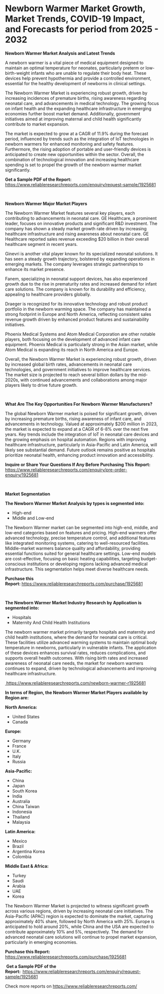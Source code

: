 <p><h1>Newborn Warmer Market Growth, Market Trends, COVID-19 Impact, and Forecasts for period from 2025 - 2032</h1></p><p><strong>Newborn Warmer Market Analysis and Latest Trends</strong></p>
<p><p>A newborn warmer is a vital piece of medical equipment designed to maintain an optimal temperature for neonates, particularly preterm or low-birth-weight infants who are unable to regulate their body heat. These devices help prevent hypothermia and provide a controlled environment, essential for the healthy development of newborns in clinical settings.</p><p>The Newborn Warmer Market is experiencing robust growth, driven by increasing incidences of premature births, rising awareness regarding neonatal care, and advancements in medical technology. The growing focus on infant health and the expanding healthcare infrastructure in emerging economies further boost market demand. Additionally, government initiatives aimed at improving maternal and child health significantly contribute to market expansion. </p><p>The market is expected to grow at a CAGR of 11.9% during the forecast period, influenced by trends such as the integration of IoT technologies in newborn warmers for enhanced monitoring and safety features. Furthermore, the rising adoption of portable and user-friendly devices is anticipated to create new opportunities within the sector. Overall, the combination of technological innovation and increasing healthcare spending is set to propel the growth of the newborn warmer market significantly.</p></p>
<p><strong>Get a Sample PDF of the Report:&nbsp;</strong> <a href="https://www.reliableresearchreports.com/enquiry/request-sample/1925681?utm_campaign=38&utm_medium=2&utm_source=Github&utm_content=ia&utm_term=15012025&utm_id=newborn-warmer">https://www.reliableresearchreports.com/enquiry/request-sample/1925681</a></p>
<p>&nbsp;</p>
<p><strong>Newborn Warmer Major Market Players</strong></p>
<p><p>The Newborn Warmer Market features several key players, each contributing to advancements in neonatal care. GE Healthcare, a prominent leader, focuses on innovative products and significant R&D investment. The company has shown a steady market growth rate driven by increasing healthcare infrastructure and rising awareness about neonatal care. GE Healthcare reported sales revenue exceeding $20 billion in their overall healthcare segment in recent years.</p><p>Ginevri is another vital player known for its specialized neonatal solutions. It has seen a steady growth trajectory, bolstered by expanding operations in emerging markets. The company leverages strategic partnerships to enhance its market presence.</p><p>Fanem, specializing in neonatal support devices, has also experienced growth due to the rise in prematurity rates and increased demand for infant care solutions. The company is known for its durability and efficiency, appealing to healthcare providers globally.</p><p>Draeger is recognized for its innovative technology and robust product portfolio in the newborn warming space. The company has maintained a strong footprint in Europe and North America, reflecting consistent sales revenue growth driven by enhanced product features and sustainability initiatives.</p><p>Phoenix Medical Systems and Atom Medical Corporation are other notable players, both focusing on the development of advanced infant care equipment. Phoenix Medical is particularly strong in the Asian market, while Atom Medical is expanding its reach in North America and Europe.</p><p>Overall, the Newborn Warmer Market is experiencing robust growth, driven by increased global birth rates, advancements in neonatal care technologies, and government initiatives to improve healthcare services. The market size is projected to reach several billion dollars by the mid-2020s, with continued advancements and collaborations among major players likely to drive future growth.</p></p>
<p>&nbsp;</p>
<p><strong>What Are The Key Opportunities For Newborn Warmer Manufacturers?</strong></p>
<p><p>The global Newborn Warmer market is poised for significant growth, driven by increasing premature births, rising awareness of infant care, and advancements in technology. Valued at approximately $200 million in 2023, the market is expected to expand at a CAGR of 6-8% over the next five years. Key trends include the integration of IoT in neonatal care devices and the growing emphasis on hospital automation. Regions with improving healthcare infrastructure, particularly in Asia-Pacific and Latin America, will likely see substantial demand. Future outlook remains positive as hospitals prioritize neonatal health, enhancing product innovation and accessibility.</p></p>
<p><strong>Inquire or Share Your Questions If Any Before Purchasing This Report:</strong> <a href="https://www.reliableresearchreports.com/enquiry/pre-order-enquiry/1925681?utm_campaign=38&utm_medium=2&utm_source=Github&utm_content=ia&utm_term=15012025&utm_id=newborn-warmer">https://www.reliableresearchreports.com/enquiry/pre-order-enquiry/1925681</a></p>
<p>&nbsp;</p>
<p><strong>Market Segmentation</strong></p>
<p><strong>The Newborn Warmer Market Analysis by types is segmented into:</strong></p>
<p><ul><li>High-end</li><li>Middle and Low-end</li></ul></p>
<p><p>The Newborn Warmer market can be segmented into high-end, middle, and low-end categories based on features and pricing. High-end warmers offer advanced technology, precise temperature control, and additional features like integrated monitoring systems, catering to well-resourced facilities. Middle-market warmers balance quality and affordability, providing essential functions suited for general healthcare settings. Low-end models are cost-effective, focusing on basic heating capabilities, targeting budget-conscious institutions or developing regions lacking advanced medical infrastructure. This segmentation helps meet diverse healthcare needs.</p></p>
<p><strong>Purchase this Report:&nbsp;</strong><a href="https://www.reliableresearchreports.com/purchase/1925681?utm_campaign=38&utm_medium=2&utm_source=Github&utm_content=ia&utm_term=15012025&utm_id=newborn-warmer">https://www.reliableresearchreports.com/purchase/1925681</a></p>
<p>&nbsp;</p>
<p><strong>The Newborn Warmer Market Industry Research by Application is segmented into:</strong></p>
<p><ul><li>Hospitals</li><li>Maternity And Child Health Institutions</li></ul></p>
<p><p>The newborn warmer market primarily targets hospitals and maternity and child health institutions, where the demand for neonatal care is critical. These facilities utilize advanced warming systems to maintain optimal body temperature in newborns, particularly in vulnerable infants. The application of these devices enhances survival rates, reduces complications, and supports overall health outcomes. With rising birth rates and increased awareness of neonatal care needs, the market for newborn warmers continues to expand, driven by technological advancements and improving healthcare infrastructure.</p></p>
<p><a href="https://www.reliableresearchreports.com/newborn-warmer-r1925681?utm_campaign=38&utm_medium=2&utm_source=Github&utm_content=ia&utm_term=15012025&utm_id=newborn-warmer">&nbsp;https://www.reliableresearchreports.com/newborn-warmer-r1925681</a></p>
<p><strong>In terms of Region, the Newborn Warmer Market Players available by Region are:</strong></p>
<p>
    <p> <strong> North America: </strong>
        <ul>
            <li>United States</li>
            <li>Canada</li>
        </ul>
        </p> 
    <p> <strong> Europe: </strong>
        <ul>
            <li>Germany</li>
            <li>France</li>
            <li>U.K.</li>
            <li>Italy</li>
            <li>Russia</li>
        </ul>
        </p> 
    <p> <strong> Asia-Pacific: </strong>
        <ul>
            <li>China</li>
            <li>Japan</li>
            <li>South Korea</li>
            <li>India</li>
            <li>Australia</li>
            <li>China Taiwan</li>
            <li>Indonesia</li>
            <li>Thailand</li>
            <li>Malaysia</li>
        </ul>
        </p> 
    <p> <strong> Latin America: </strong>
        <ul>
            <li>Mexico</li>
            <li>Brazil</li>
            <li>Argentina Korea</li>
            <li>Colombia</li>
        </ul>
        </p> 
    <p> <strong> Middle East & Africa: </strong>
        <ul>
            <li>Turkey</li>
            <li>Saudi</li>
            <li>Arabia</li>
            <li>UAE</li>
            <li>Korea</li>
        </ul>
    </p>
    </p>
<p><p>The Newborn Warmer Market is projected to witness significant growth across various regions, driven by increasing neonatal care initiatives. The Asia-Pacific (APAC) region is expected to dominate the market, capturing approximately 40% share, followed by North America with 25%. Europe is anticipated to hold around 20%, while China and the USA are expected to contribute approximately 10% and 5%, respectively. The demand for advanced neonatal care solutions will continue to propel market expansion, particularly in emerging economies.</p></p>
<p><strong>Purchase this Report: </strong><a href="https://www.reliableresearchreports.com/purchase/1925681?utm_campaign=38&utm_medium=2&utm_source=Github&utm_content=ia&utm_term=15012025&utm_id=newborn-warmer">https://www.reliableresearchreports.com/purchase/1925681</a></p>
<p>&nbsp;<strong>Get a Sample PDF of the Report:&nbsp;&nbsp;</strong><a href="https://www.reliableresearchreports.com/enquiry/request-sample/1925681?utm_campaign=38&utm_medium=2&utm_source=Github&utm_content=ia&utm_term=15012025&utm_id=newborn-warmer">https://www.reliableresearchreports.com/enquiry/request-sample/1925681</a></p>
<p><strong></strong></p>
<p>Check more reports on <a href="https://www.reliableresearchreports.com/?utm_campaign=38&utm_medium=2&utm_source=Github&utm_content=ia&utm_term=15012025&utm_id=newborn-warmer">https://www.reliableresearchreports.com/</a></p>